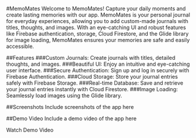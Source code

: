 #MemoMates
Welcome to MemoMates! Capture your daily moments and create lasting memories with our app. MemoMates is your personal journal for everyday experiences, allowing you to add custom-made journals with titles, thoughts, and images. With an eye-catching UI and robust features like Firebase authentication, storage, Cloud Firestore, and the Glide library for image loading, MemoMates ensures your memories are safe and easily accessible.

##Features
###Custom Journals: Create journals with titles, detailed thoughts, and images.
###Beautiful UI: Enjoy an intuitive and eye-catching user interface.
###Secure Authentication: Sign up and log in securely with Firebase Authentication.
###Cloud Storage: Store your journal entries safely with Firebase Storage.
###Real-time Database: Save and retrieve your journal entries instantly with Cloud Firestore.
###Image Loading: Seamlessly load images using the Glide library.

##Screenshots
Include screenshots of the app here


##Demo Video
Include a demo video of the app here

Watch Demo Video
